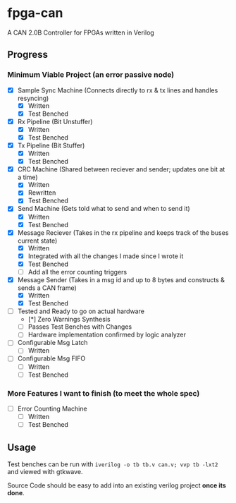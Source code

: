 # fpga-can

A CAN 2.0B Controller for FPGAs written in Verilog

## Progress

### Minimum Viable Project (an error passive node)

* [x] Sample Sync Machine (Connects directly to rx & tx lines and handles resyncing)
  * [x] Written
  * [x] Test Benched
* [x] Rx Pipeline (Bit Unstuffer)
  * [x] Written
  * [x] Test Benched
* [x] Tx Pipeline (Bit Stuffer)
  * [x] Written
  * [x] Test Benched
* [x] CRC Machine (Shared between reciever and sender; updates one bit at a time)
  * [x] Written
  * [x] Rewritten
  * [x] Test Benched
* [x] Send Machine (Gets told what to send and when to send it)
  * [x] Written
  * [x] Test Benched
* [x] Message Reciever (Takes in the rx pipeline and keeps track of the buses current state)
  * [x] Written
  * [x] Integrated with all the changes I made since I wrote it
  * [x] Test Benched
  * [ ] Add all the error counting triggers
* [x] Message Sender (Takes in a msg id and up to 8 bytes and constructs & sends a CAN frame)
  * [x] Written
  * [x] Test Benched
* [ ] Tested and Ready to go on actual hardware
  * [*] Zero Warnings Synthesis
  * [ ] Passes Test Benches with Changes
  * [ ] Hardware implementation confirmed by logic analyzer
* [ ] Configurable Msg Latch
    * [ ] Written
* [ ] Configurable Msg FIFO
    * [ ] Written
    * [ ] Test Benched
  
### More Features I want to finish (to meet the whole spec)

* [ ] Error Counting Machine
  * [ ] Written
  * [ ] Test Benched

## Usage

Test benches can be run with `iverilog -o tb tb.v can.v; vvp tb -lxt2` and viewed with gtkwave.

Source Code should be easy to add into an existing verilog project **once its done**.
